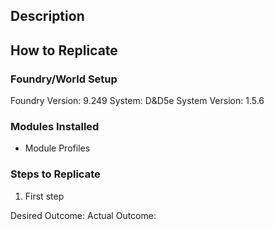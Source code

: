 ## Description


## How to Replicate
### Foundry/World Setup
Foundry Version: 9.249
System: D&D5e
System Version: 1.5.6

### Modules Installed

- Module Profiles

### Steps to Replicate

1) First step

Desired Outcome: 
Actual Outcome: 